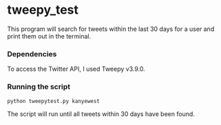 # tweepy_test

This program will search for tweets within the last 30 days for a user and print them out in the terminal.

### Dependencies

To access the Twitter API, I used Tweepy v3.9.0.

### Running the script

```
python tweepytest.py kanyewest
```

The script will run until all tweets within 30 days have been found.